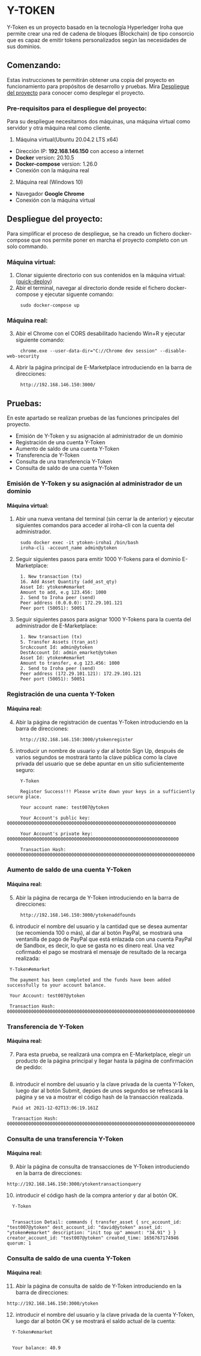 # Y-TOKEN
Y-Token es un proyecto basado en la tecnología Hyperledger Iroha que permite crear una red de cadena de bloques (Blockchain) de tipo consorcio que es capaz de emitir tokens personalizados según las necesidades de sus dominios.

## Comenzando:
Estas instrucciones te permitirán obtener una copia del proyecto en funcionamiento para propósitos de desarrollo y pruebas.
Mira [Despliegue del proyecto](#despliegue-del-proyecto) para conocer como desplegar el proyecto.

### Pre-requisitos para el despliegue del proyecto:
Para su despliegue necesitamos dos máquinas, una máquina virtual como servidor y otra máquina real como cliente.
1. Máquina virtual(Ubuntu 20.04.2 LTS x64)
- Dirección IP: **192.168.146.150** con acceso a internet
- **Docker** version: 20.10.5
- **Docker-compose** version: 1.26.0
- Conexión con la máquina real
2. Máquina real (Windows 10)
- Navegador **Google Chrome**
- Conexión con la máquina virtual

## Despliegue del proyecto:
Para simplificar el proceso de despliegue, se ha creado un fichero docker-compose que nos permite poner en marcha el proyecto completo con un solo commando.

### Máquina virtual:
  1. Clonar siguiente directorio con sus contenidos en la máquina virtual:
      ([quick-deploy](https://github.com/Tnxent/Y-TOKEN/tree/main/quick-deploy))
  2. Abir el terminal, navegar al directorio donde reside el fichero docker-compose y ejecutar siguente comando: 
  ```
       sudo docker-compose up
  ```
### Máquina real:
  3. Abir el Chrome con el CORS desabilitado haciendo Win+R y ejecutar siguiente comando:
  ```
       chrome.exe --user-data-dir="C://Chrome dev session" --disable-web-security
  ```
  4. Abrir la página principal de E-Marketplace introduciendo en la barra de direcciones:
  ```
       http://192.168.146.150:3000/
  ```
  
  
## Pruebas:
En este apartado se realizan pruebas de las funciones principales del proyecto.
- Emisión de Y-Token y su asignación al administrador de un dominio
- Registración de una cuenta Y-Token
- Aumento de saldo de una cuenta Y-Token
- Transferencia de Y-Token
- Consulta de una transferencia Y-Token
- Consulta de saldo de una cuenta Y-Token


### Emisión de Y-Token y su asignación al administrador de un dominio
#### Máquina virtual:
  1. Abir una nueva ventana del terminal (sin cerrar la de anterior) y ejecutar siguientes comandos para acceder al iroha-cli con la cuenta del administrador.
  ```
       sudo docker exec -it ytoken-iroha1 /bin/bash
       iroha-cli -account_name admin@ytoken
  ```
  2. Seguir siguientes pasos para emitir 1000 Y-Tokens para el dominio E-Marketplace: 
  ```
       1. New transaction (tx) 
       16. Add Asset Quantity (add_ast_qty) 
       Asset Id: ytoken#emarket
       Amount to add, e.g 123.456: 1000
       2. Send to Iroha peer (send)
       Peer address (0.0.0.0): 172.29.101.121
       Peer port (50051): 50051     
  ```
  3. Seguir siguientes pasos para asignar 1000 Y-Tokens para la cuenta del administrador de E-Marketplace: 
  ```
       1. New transaction (tx) 
       5. Transfer Assets (tran_ast) 
       SrcAccount Id: admin@ytoken 
       DestAccount Id: admin_emarket@ytoken
       Asset Id: ytoken#emarket
       Amount to transfer, e.g 123.456: 1000
       2. Send to Iroha peer (send)
       Peer address (172.29.101.121): 172.29.101.121
       Peer port (50051): 50051     
  ```
### Registración de una cuenta Y-Token
#### Máquina real:
  4. Abir la página de registración de cuentas Y-Token introduciendo en la barra de direcciones:
  ```
       http://192.168.146.150:3000/ytokenregister
  ```
  5. introducir un nombre de usuario y dar al botón Sign Up, después de varios segundos se mostrará tanto la clave pública como la clave privada del usuario que se debe apuntar en un sitio suficientemente seguro:
  ```
       Y-Token

       Register Success!!! Please write down your keys in a sufficiently secure place.

       Your account name: test007@ytoken

       Your Account's public key: 000000000000000000000000000000000000000000000000000000000000000

       Your Account's private key: 0000000000000000000000000000000000000000000000000000000000000000

       Transaction Hash: 0000000000000000000000000000000000000000000000000000000000000000000000
  ```
### Aumento de saldo de una cuenta Y-Token
#### Máquina real:
  5. Abir la página de recarga de Y-Token introduciendo en la barra de direcciones:
  ```
       http://192.168.146.150:3000/ytokenaddfounds
  ```
  6. introducir el nombre del usuario y la cantidad que se desea aumentar (se recomienda 100 o más), al dar al botón PayPal, se mostrará una ventanilla de pago de PayPal que está enlazada con una cuenta PayPal de Sandbox, es decir, lo que se gasta no es dinero real. Una vez cofirmado el pago se mostrará el mensaje de resultado de la recarga realizada:
  ```
   Y-Token#emarket

   The payment has been completed and the funds have been added successfully to your account balance.

   Your Account: test007@ytoken

   Transaction Hash: 0000000000000000000000000000000000000000000000000000000000000000000000
  ```
### Transferencia de Y-Token
#### Máquina real:
  7. Para esta prueba, se realizará una compra en E-Marketplace, elegir un producto de la página principal y llegar hasta la página de confirmación de pedido:
  ```

  ```
  8. introducir el nombre del usuario y la clave privada de la cuenta Y-Token, luego dar al botón Submit, depúes de unos segundos se refrescará la página y se va a mostrar el código hash de la transacción realizada.
  ```
    Paid at 2021-12-02T13:06:19.161Z

    Transaction Hash: 0000000000000000000000000000000000000000000000000000000000000000000000
  ```
### Consulta de una transferencia Y-Token
#### Máquina real:
  9. Abir la página de consulta de transacciones de Y-Token introduciendo en la barra de direcciones:
  ```
  http://192.168.146.150:3000/ytokentransactionquery
  ```
  10. introducir el código hash de la compra anterior y dar al botón OK.
  ```
    Y-Token


    Transaction Detail: commands { transfer_asset { src_account_id: "test007@ytoken" dest_account_id: "david@ytoken" asset_id: "ytoken#emarket" description: "init top up" amount: "34.91" } } creator_account_id: "test007@ytoken" created_time: 1656767174946 quorum: 1
  ```
### Consulta de saldo de una cuenta Y-Token
#### Máquina real:
  11. Abir la página de consulta de saldo de Y-Token introduciendo en la barra de direcciones:
  ```
  http://192.168.146.150:3000/ytoken
  ```
  12. introducir el nombre del usuario y la clave privada de la cuenta Y-Token, luego dar al botón OK y se mostrará el saldo actual de la cuenta:
  ```
    Y-Token#emarket


    Your balance: 40.9
  ```
